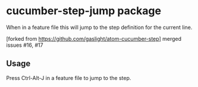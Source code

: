 # cucumber-step-jump package

When in a feature file this will jump to the step definition for the current line.

[forked from https://github.com/gaslight/atom-cucumber-step]
merged issues #16, #17

## Usage

Press Ctrl-Alt-J in a feature file to jump to the step.
